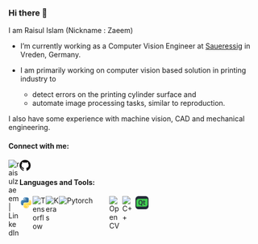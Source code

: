 ### Hi there 👋

I am Raisul Islam (Nickname : Zaeem)

- I’m currently working as a Computer Vision Engineer at [Saueressig](https://www.saueressig.com/) in Vreden, Germany.

- I am primarily working on computer vision based solution in printing industry to 
  - detect errors on the printing cylinder surface and 
  - automate image processing tasks, similar to reproduction. 

I also have some experience with machine vision, CAD and mechanical engineering.

#### Connect with me:

[<img align="left" alt="raisulzaeem | LinkedIn" width="22px" src="https://cdn.jsdelivr.net/npm/simple-icons@v3/icons/linkedin.svg" />](https://www.linkedin.com/in/raisulzaeem/)
[<img align="left" alt="raisulzaeem | Github" width="22px" src="https://raw.githubusercontent.com/github/explore/78df643247d429f6cc873026c0622819ad797942/topics/github/github.png" />](https://github.com/raisulzaeem)

<br />


#### Languages and Tools:

[<img align="left" alt="Python" width="26px" src="https://raw.githubusercontent.com/devicons/devicon/master/icons/python/python-original.svg" />]()
[<img align="left" alt="Tensorflow" width="26px" src="https://raw.githubusercontent.com/valohai/ml-logos/master/tensorflow-tf.svg" />]()
[<img align="left" alt="Keras" width="26px" src="https://raw.githubusercontent.com/valohai/ml-logos/master/keras.svg" />]()
[<img align="left" alt="Pytorch" width="100px" src="https://raw.githubusercontent.com/valohai/ml-logos/master/pytorch.svg" />]()
[<img align="left" alt="OpenCV" width="26px" src="https://github.com/opencv/opencv/blob/master/doc/opencv-logo2.png?raw=true" />]()
[<img align="left" alt="C++" width="26px" src="https://raw.githubusercontent.com/isocpp/logos/master/cpp_logo.svg" />]()
[<img align="left" alt="Qt" width="26px" src="https://github.com/tandpfun/skill-icons/blob/main/icons/QT-Dark.svg" />]()


<br />

<!--
**raisulzaeem/raisulzaeem** is a ✨ _special_ ✨ repository because its `README.md` (this file) appears on your GitHub profile.

Here are some ideas to get you started:

- 🔭 I’m currently working on ...
- 🌱 I’m currently learning ...
- 👯 I’m looking to collaborate on ...
- 🤔 I’m looking for help with ...
- 💬 Ask me about ...
- 📫 How to reach me: ...
- 😄 Pronouns: ...
- ⚡ Fun fact: ...
-->
